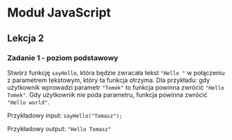 # Moduł JavaScript
## Lekcja 2
### Zadanie 1 - poziom podstawowy 
Stwórz funkcję `sayHello`, która będzie zwracała tekst `"Hello "` w połączeniu z parametrem tekstowym, który ta funkcja otrzyma. Dla przykładu: gdy użytkownik wprowadzi parametr `"Tomek"` to funkcja powinna zwrócić `"Hello Tomek"`. Gdy użytkownik nie poda parametru, funkcja powinna zwrócić `"Hello world"`.

Przykładowy input:
`sayHello("Tomasz");`

Przykładowy output:
`"Hello Tomasz"`
